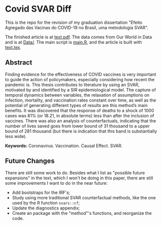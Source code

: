 # Covid SVAR Diff
This is the repo for the revision of my graduation dissertation "Efeito Agregado das Vacinas do COVID-19 no Brasil, uma metodologia SVAR".

The finished article is at [text.pdf](report.pdf). The data comes from Our World in Data and is at [Data/](Data/). The main script is [main.R](main.R), and the article is built with [text.tex](report.tex).


## Abstract
Finding evidence for the effectiveness of COVID vaccines is very important to guide the action of policymakers, especially considering how recent the pandemic is. This thesis contributes to literature by using an SVAR, motivated by and identified by a SIR epidemiological model. The capture of temporal dynamics between variables, the relaxation of assumptions on infection, mortality, and vaccination rates constant over time, as well as the potential of generating different types of results are this method’s main benefits. It was discovered that the response of deaths to a shock of 1000 cases was 81\% (or 18.21, in absolute terms) less than after the inclusion of vaccines. There was also an analysis of counterfactuals, indicating that the number of lives saved goes from lower bound of 31 thousand to a upper bound of 281 thousand (but there is indication that this band is substantially less wide).

**Keywords:** Coronavirus. Vaccination. Causal Effect. SVAR.


## Future Changes
There are still some work to do. Besides what I list as "possible future expansions" in the text, which I won't be doing in this paper, there are still some improvements I want to do in the near future:

- Add bootstraps for the IRF's;
- Study using more traditional SVAR counterfactual methods, like the one used by the R function `svars::cf`;
- Update the diagnostics appendix;
- Create an package with the "method"'s functions, and reorganize the code.
